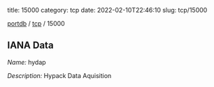 title: 15000
category: tcp
date: 2022-02-10T22:46:10
slug: tcp/15000

[portdb](/) / [tcp](/category/tcp.html) / 15000


## IANA Data

_Name:_ hydap

_Description:_ Hypack Data Aquisition

